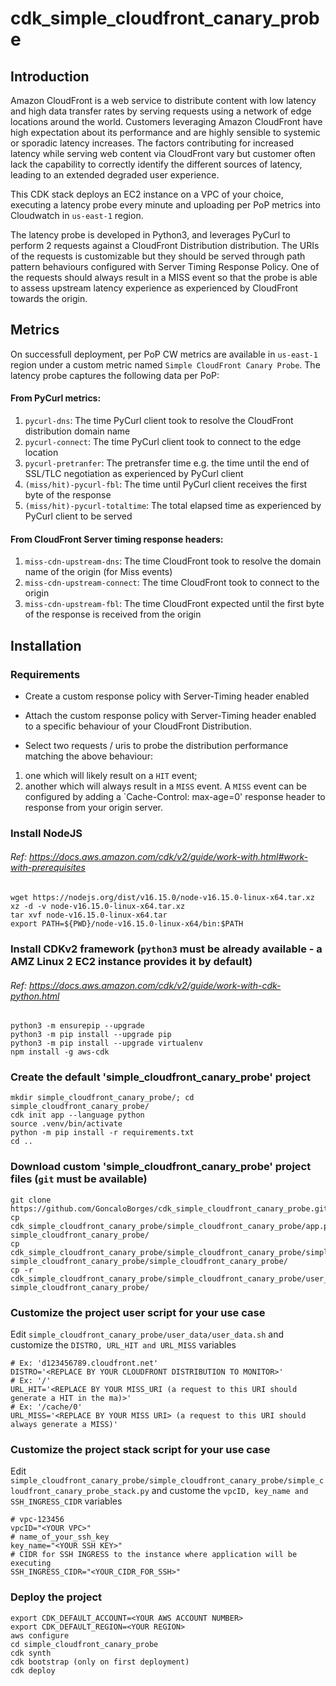# cdk_simple_cloudfront_canary_probe

## Introduction

Amazon CloudFront is a web service to distribute content with low latency and high data transfer rates by serving requests using a network of edge locations around the world. Customers leveraging Amazon CloudFront have high expectation about its performance and are highly sensible to systemic or sporadic latency increases. The factors contributing for increased latency while serving web content via CloudFront vary but customer often lack the capability to correctly identify the different sources of latency, leading to an extended degraded user experience. 

This CDK stack deploys an EC2 instance on a VPC of your choice, executing a latency probe every minute and uploading per PoP metrics into Cloudwatch in ```us-east-1``` region. 

The latency probe is developed in Python3, and leverages PyCurl to perform 2 requests against a CloudFront Distribution distribution. The URIs of the requests is customizable but they should be served through path pattern behaviours configured with Server Timing Response Policy. One of the requests should always result in a MISS event so that the probe is able to assess upstream latency experience as experienced by CloudFront towards the origin.

## Metrics

On successfull deployment, per PoP CW metrics are available in ```us-east-1``` region under a custom metric named ```Simple CloudFront Canary Probe```. The latency probe captures the following data per PoP:

#### From PyCurl metrics:

1. ```pycurl-dns```: The time PyCurl client took to resolve the CloudFront distribution domain name 
1. ```pycurl-connect```: The time PyCurl client took to connect to the edge location 
1. ```pycurl-pretranfer```: The pretransfer time e.g. the time until the end of SSL/TLC negotiation as experienced by PyCurl client
1. ```(miss/hit)-pycurl-fbl```: The time until PyCurl client receives the first byte of the response
1. ```(miss/hit)-pycurl-totaltime```: The total elapsed time as experienced by PyCurl client to be served

#### From CloudFront Server timing response headers:

1.	```miss-cdn-upstream-dns```: The time CloudFront took to resolve the domain name of the origin (for Miss events)
1.	```miss-cdn-upstream-connect```: The time CloudFront took to connect to the origin 
1.	```miss-cdn-upstream-fbl```: The time CloudFront expected until the first byte of the response is received from the origin 


## Installation

### Requirements

* Create a custom response policy with Server-Timing header enabled

* Attach the custom response policy with Server-Timing header enabled to a specific behaviour of your CloudFront Distribution.

* Select two requests / uris to probe the distribution performance matching the above behaviour:
1. one which will likely result on a `HIT` event;
1. another which will always result in a `MISS` event. A `MISS` event can be configured by adding a `Cache-Control: max-age=0' response header to response from your origin server. 

### Install NodeJS
###### Ref:  https://docs.aws.amazon.com/cdk/v2/guide/work-with.html#work-with-prerequisites

    wget https://nodejs.org/dist/v16.15.0/node-v16.15.0-linux-x64.tar.xz
    xz -d -v node-v16.15.0-linux-x64.tar.xz
    tar xvf node-v16.15.0-linux-x64.tar 
    export PATH=${PWD}/node-v16.15.0-linux-x64/bin:$PATH

### Install CDKv2 framework (`python3` must be already available - a AMZ Linux 2 EC2 instance provides it by default)
###### Ref: https://docs.aws.amazon.com/cdk/v2/guide/work-with-cdk-python.html

    python3 -m ensurepip --upgrade
    python3 -m pip install --upgrade pip
    python3 -m pip install --upgrade virtualenv
    npm install -g aws-cdk
    
### Create the default 'simple_cloudfront_canary_probe' project

    mkdir simple_cloudfront_canary_probe/; cd simple_cloudfront_canary_probe/
    cdk init app --language python
    source .venv/bin/activate
    python -m pip install -r requirements.txt
    cd ..

### Download custom 'simple_cloudfront_canary_probe' project files (`git` must be available)

    git clone https://github.com/GoncaloBorges/cdk_simple_cloudfront_canary_probe.git
    cp cdk_simple_cloudfront_canary_probe/simple_cloudfront_canary_probe/app.py simple_cloudfront_canary_probe/
    cp cdk_simple_cloudfront_canary_probe/simple_cloudfront_canary_probe/simple_cloudfront_canary_probe/simple_cloudfront_canary_probe_stack.py simple_cloudfront_canary_probe/simple_cloudfront_canary_probe/
    cp -r cdk_simple_cloudfront_canary_probe/simple_cloudfront_canary_probe/user_data simple_cloudfront_canary_probe/

### Customize the project user script for your use case

Edit ```simple_cloudfront_canary_probe/user_data/user_data.sh``` and customize the ```DISTRO, URL_HIT and URL_MISS``` variables 
 
   ```
   # Ex: 'd123456789.cloudfront.net'
   DISTRO='<REPLACE BY YOUR CLOUDFRONT DISTRIBUTION TO MONITOR>'
   # Ex: '/'
   URL_HIT='<REPLACE BY YOUR MISS_URI (a request to this URI should generate a HIT in the ma)>'
   # Ex: '/cache/0'
   URL_MISS='<REPLACE BY YOUR MISS URI> (a request to this URI should always generate a MISS)'
   ```

### Customize the project stack script for your use case

Edit ```simple_cloudfront_canary_probe/simple_cloudfront_canary_probe/simple_cloudfront_canary_probe_stack.py``` and custome the ```vpcID, key_name and SSH_INGRESS_CIDR``` variables

    # vpc-123456
    vpcID="<YOUR VPC>"
    # name_of_your_ssh_key
    key_name="<YOUR SSH KEY>"
    # CIDR for SSH INGRESS to the instance where application will be executing
    SSH_INGRESS_CIDR="<YOUR_CIDR_FOR_SSH>"
    
### Deploy the project

    export CDK_DEFAULT_ACCOUNT=<YOUR AWS ACCOUNT NUMBER>
    export CDK_DEFAULT_REGION=<YOUR REGION>
    aws configure 
    cd simple_cloudfront_canary_probe
    cdk synth
    cdk bootstrap (only on first deployment)
    cdk deploy

